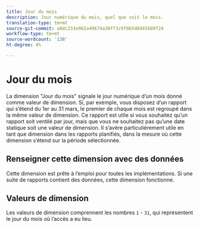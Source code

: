 ```yaml
---
title: Jour du mois
description: Jour numérique du mois, quel que soit le mois.
translation-type: tm+mt
source-git-commit: a8dc233e962a49674a30ff3c9f0b5d0d45b09f24
workflow-type: tm+mt
source-wordcount: '138'
ht-degree: 4%

---
```



# Jour du mois

La dimension &quot;Jour du mois&quot; signale le jour numérique d’un mois donné comme valeur de dimension. Si, par exemple, vous disposez d’un rapport qui s’étend du 1er au 31 mars, le premier de chaque mois est regroupé dans la même valeur de dimension. Ce rapport est utile si vous souhaitez qu’un rapport soit ventilé par jour, mais que vous ne souhaitez pas qu’une date statique soit une valeur de dimension. Il s’avère particulièrement utile en tant que dimension dans les rapports planifiés, dans la mesure où cette dimension s’étend sur la période sélectionnée.

## Renseigner cette dimension avec des données

Cette dimension est prête à l’emploi pour toutes les implémentations. Si une suite de rapports contient des données, cette dimension fonctionne.

## Valeurs de dimension

Les valeurs de dimension comprennent les nombres `1` - `31`, qui représentent le jour du mois où l’accès a eu lieu.
